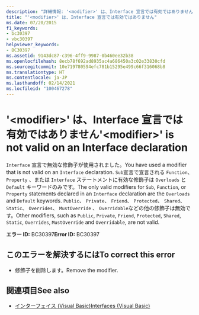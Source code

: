 ```yaml
---
description: "詳細情報: '<modifier>' は、Interface 宣言では有効ではありません"
title: "'<modifier>' は、Interface 宣言では有効ではありません"
ms.date: 07/20/2015
f1_keywords:
- bc30397
- vbc30397
helpviewer_keywords:
- BC30397
ms.assetid: 9143dc87-c396-4ff9-9987-0b460ee32b38
ms.openlocfilehash: 8ecb78f692ad8935ac4a686450a3c02e33830cfd
ms.sourcegitcommit: 10e719780594efc781b15295e499c66f316068b8
ms.translationtype: HT
ms.contentlocale: ja-JP
ms.lasthandoff: 02/14/2021
ms.locfileid: "100467278"
---
```

# <a name="modifier-is-not-valid-on-an-interface-declaration"></a><span data-ttu-id="2dc11-103">'\<modifier>' は、Interface 宣言では有効ではありません</span><span class="sxs-lookup"><span data-stu-id="2dc11-103">'\<modifier>' is not valid on an Interface declaration</span></span>

<span data-ttu-id="2dc11-104">`Interface` 宣言で無効な修飾子が使用されました。</span><span class="sxs-lookup"><span data-stu-id="2dc11-104">You have used a modifier that is not valid on an `Interface` declaration.</span></span> <span data-ttu-id="2dc11-105">`Sub`宣言で宣言される `Function`、 `Property` 、または `Interface` ステートメントに有効な修飾子は `Overloads` と `Default` キーワードのみです。</span><span class="sxs-lookup"><span data-stu-id="2dc11-105">The only valid modifiers for `Sub`, `Function`, or `Property` statements declared in an `Interface` declaration are the `Overloads` and `Default` keywords.</span></span> <span data-ttu-id="2dc11-106">`Public`、 `Private`、 `Friend`、 `Protected`、 `Shared`、 `Static`、 `Overrides`、 `MustOverride` 、 `Overridable`などの他の修飾子は無効です。</span><span class="sxs-lookup"><span data-stu-id="2dc11-106">Other modifiers, such as `Public`, `Private`, `Friend`, `Protected`, `Shared`, `Static`, `Overrides`, `MustOverride` and `Overridable`, are not valid.</span></span>  
  
 <span data-ttu-id="2dc11-107">**エラー ID:** BC30397</span><span class="sxs-lookup"><span data-stu-id="2dc11-107">**Error ID:** BC30397</span></span>  
  
## <a name="to-correct-this-error"></a><span data-ttu-id="2dc11-108">このエラーを解決するには</span><span class="sxs-lookup"><span data-stu-id="2dc11-108">To correct this error</span></span>  
  
- <span data-ttu-id="2dc11-109">修飾子を削除します。</span><span class="sxs-lookup"><span data-stu-id="2dc11-109">Remove the modifier.</span></span>  
  
## <a name="see-also"></a><span data-ttu-id="2dc11-110">関連項目</span><span class="sxs-lookup"><span data-stu-id="2dc11-110">See also</span></span>

- [<span data-ttu-id="2dc11-111">インターフェイス (Visual Basic)</span><span class="sxs-lookup"><span data-stu-id="2dc11-111">Interfaces (Visual Basic)</span></span>](../programming-guide/language-features/interfaces/index.md)
